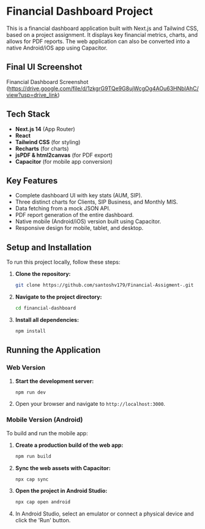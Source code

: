 # Financial Dashboard Project

This is a financial dashboard application built with Next.js and Tailwind CSS, based on a project assignment. It displays key financial metrics, charts, and allows for PDF reports. The web application can also be converted into a native Android/iOS app using Capacitor.

## Final UI Screenshot

Financial Dashboard Screenshot (https://drive.google.com/file/d/1zkgrG9TQe9G8ujWcgOg4AOu63HNbIAhC/view?usp=drive_link)

## Tech Stack

* **Next.js 14** (App Router)
* **React**
* **Tailwind CSS** (for styling)
* **Recharts** (for charts)
* **jsPDF & html2canvas** (for PDF export)
* **Capacitor** (for mobile app conversion)

## Key Features

* Complete dashboard UI with key stats (AUM, SIP).
* Three distinct charts for Clients, SIP Business, and Monthly MIS.
* Data fetching from a mock JSON API.
* PDF report generation of the entire dashboard.
* Native mobile (Android/iOS) version built using Capacitor.
* Responsive design for mobile, tablet, and desktop.

## Setup and Installation

To run this project locally, follow these steps:

1.  **Clone the repository:**
    ```bash
    git clone https://github.com/santoshv179/Financial-Assigment-.git
    ```

2.  **Navigate to the project directory:**
    ```bash
    cd financial-dashboard
    ```

3.  **Install all dependencies:**
    ```bash
    npm install
    ```

## Running the Application

### Web Version

1.  **Start the development server:**
    ```bash
    npm run dev
    ```
2.  Open your browser and navigate to `http://localhost:3000`.

### Mobile Version (Android)

To build and run the mobile app:

1.  **Create a production build of the web app:**
    ```bash
    npm run build
    ```
2.  **Sync the web assets with Capacitor:**
    ```bash
    npx cap sync
    ```
3.  **Open the project in Android Studio:**
    ```bash
    npx cap open android
    ```
4.  In Android Studio, select an emulator or connect a physical device and click the 'Run'  button.


